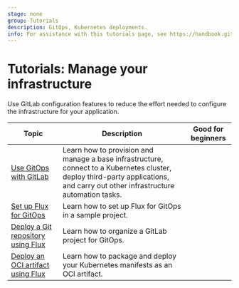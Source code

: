 ```yaml
---
stage: none
group: Tutorials
description: GitOps, Kubernetes deployments.
info: For assistance with this tutorials page, see https://handbook.gitlab.com/handbook/product/ux/technical-writing/#assignments-to-other-projects-and-subjects.
---
```


# Tutorials: Manage your infrastructure

Use GitLab configuration features to reduce the effort needed to
configure the infrastructure for your application.

| Topic | Description | Good for beginners |
|-------|-------------|--------------------|
| [Use GitOps with GitLab](https://about.gitlab.com/blog/2022/04/07/the-ultimate-guide-to-gitops-with-gitlab/)  |  Learn how to provision and manage a base infrastructure, connect to a Kubernetes cluster, deploy third-party applications, and carry out other infrastructure automation tasks. | |
| [Set up Flux for GitOps](../user/clusters/agent/gitops/flux_tutorial.md) | Learn how to set up Flux for GitOps in a sample project. | |
| [Deploy a Git repository using Flux](../user/clusters/agent/gitops/example_repository_structure.md) | Learn how to organize a GitLab project for GitOps. | |
| [Deploy an OCI artifact using Flux](../user/clusters/agent/gitops/flux_oci_tutorial.md) | Learn how to package and deploy your Kubernetes manifests as an OCI artifact. | |
